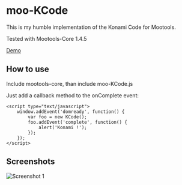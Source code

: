 moo-KCode
===========

This is my humble implementation of the Konami Code for Mootools.

Tested with Mootools-Core 1.4.5

[Demo](https://tinker.io/841dc/2)

How to use
----------

Include mootools-core, than include moo-KCode.js

Just add a callback method to the onComplete event:

	<script type="text/javascript">
		window.addEvent('domready', function() {
			var foo = new KCode();
			foo.addEvent('complete', function() {
				alert('Konami !');
			});
		});
	</script>

Screenshots
-----------

![Screenshot 1](https://raw.github.com/kelexel/moo-KCode/master/moo-KCode.png)
